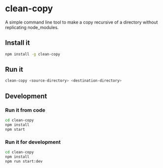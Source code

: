 # clean-copy

A simple command line tool to make a copy recursive of a directory without replicating node_modules.

## Install it

```bash
npm install -g clean-copy
```

## Run it

```bash
clean-copy <source-directory> <destination-directory>
```

## Development

### Run it from code

```bash
cd clean-copy
npm install
npm start
```

### Run it for development

```bash
cd clean-copy
npm install
npm run start:dev
```